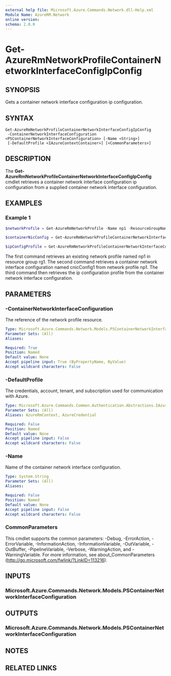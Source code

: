 ```yaml
---
external help file: Microsoft.Azure.Commands.Network.dll-Help.xml
Module Name: AzureRM.Network
online version:
schema: 2.0.0
---
```


# Get-AzureRmNetworkProfileContainerNetworkInterfaceConfigIpConfig

## SYNOPSIS
Gets a container network interface configuration ip configuration.

## SYNTAX

```
Get-AzureRmNetworkProfileContainerNetworkInterfaceConfigIpConfig
 -ContainerNetworkInterfaceConfiguration <PSContainerNetworkInterfaceConfiguration> [-Name <String>]
 [-DefaultProfile <IAzureContextContainer>] [<CommonParameters>]
```

## DESCRIPTION
The **Get-AzureRmNetworkProfileContainerNetworkInterfaceConfigIpConfig** cmdlet retrieves a container network interface configuration ip configuration from a supplied container network interface configuration.

## EXAMPLES

### Example 1
```powershell
$networkProfile = Get-AzureRmNetworkProfile -Name np1 -ResourceGroupName rg1

$containerNicConfig = Get-AzureRmNetworkProfileContainerNetworkInterfaceConfig -NetworkProfile $networkProfile -Name cnicConfig1

$ipConfigProfile = Get-AzureRmNetworkProfileContainerNetworkInterfaceConfigIpConfig -ContainerNetworkInterfaceConfiguration $containerNicConfig -Name ipProf1
```

The first command retrieves an existing network profile named np1 in resource group rg1. The second command retrieves a container network interface configuration named cnicConfig1 from network profile np1. The third command then retrieves the ip configuration profile from the container network interface configuration.

## PARAMETERS

### -ContainerNetworkInterfaceConfiguration
The reference of the network profile resource.

```yaml
Type: Microsoft.Azure.Commands.Network.Models.PSContainerNetworkInterfaceConfiguration
Parameter Sets: (All)
Aliases:

Required: True
Position: Named
Default value: None
Accept pipeline input: True (ByPropertyName, ByValue)
Accept wildcard characters: False
```

### -DefaultProfile
The credentials, account, tenant, and subscription used for communication with Azure.

```yaml
Type: Microsoft.Azure.Commands.Common.Authentication.Abstractions.IAzureContextContainer
Parameter Sets: (All)
Aliases: AzureRmContext, AzureCredential

Required: False
Position: Named
Default value: None
Accept pipeline input: False
Accept wildcard characters: False
```

### -Name
Name of the container network interface configuration.

```yaml
Type: System.String
Parameter Sets: (All)
Aliases:

Required: False
Position: Named
Default value: None
Accept pipeline input: False
Accept wildcard characters: False
```

### CommonParameters
This cmdlet supports the common parameters: -Debug, -ErrorAction, -ErrorVariable, -InformationAction, -InformationVariable, -OutVariable, -OutBuffer, -PipelineVariable, -Verbose, -WarningAction, and -WarningVariable. For more information, see about_CommonParameters (http://go.microsoft.com/fwlink/?LinkID=113216).

## INPUTS

### Microsoft.Azure.Commands.Network.Models.PSContainerNetworkInterfaceConfiguration

## OUTPUTS

### Microsoft.Azure.Commands.Network.Models.PSContainerNetworkInterfaceConfiguration

## NOTES

## RELATED LINKS

